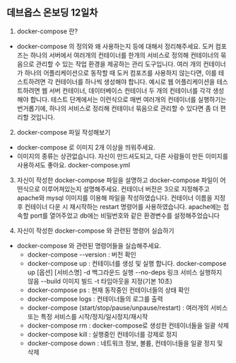 ## 데브옵스 온보딩 12일차


1. docker-compose 란?
- docker-compose 의 정의와 왜 사용하는지 등에 대해서 정리해주세요.
    도커 컴포즈는 하나의 서버에서 여러개의 컨테이너를 한개의 서비스로 정의해 컨테이너의 묶음으로 관리할 수 있는 작업 환경을 제공하는 관리 도구입니다. 여러 개의 컨테이너가 하나의 어플리케이션으로 동작할 때 도커 컴포즈를 사용하지 않는다면, 이를 테스트하려면 각 컨테이너를 하나씩 생성해야 합니다. 예시로 웹 어플리케이션을 테스트하려면 웹 서버 컨테이너, 데이터베이스 컨테이너 두 개의 컨테이너를 각각 생성해야 합니다. 테스트 단계에서는 이런식으로 매번 여러개의 컨테이너를 실행하기는 번거롭기에, 하나의 서비스로 정리해 컨테이너 묶음으로 관리할 수 있다면 좀 더 편리할 것입니다.

2. docker-compose 파일 작성해보기
- docker-compose 로 이미지 2개 이상을 띄워주세요.
- 이미지의 종류는 상관없습니다. 자신이 만드셔도되고, 다른 사람들이 만든 이미지를 사용하셔도 좋아요.
    docker-compose.yml

3. 자신이 작성한 docker-compose 파일을 설명하고 docker-compose 파일이 어떤식으로 이루어져있는지 설명해주세요.
    컨테이너 버전은 3으로 지정해주고 apache와 mysql 이미지를 이용해 파일을 작성하였습니다. 컨테이너 이름을 지정후 컨테이너 다운 시 재시작하는 restart 명령어를 사용하였습니다. apache에는 접속할 port를 열어주었고 db에는 비밀번호와 같은 환경변수를 설정해주었습니다

4. 자신이 작성한 docker-compose 와 관련된 명령어 실습하기
- docker-compose 와 관련된 명령어들을 실습해주세요.
    - docker-compose --version : 버전 확인
    - docker-compose up : 컨테이너를 생성 및 실행 합니다.
    docker-compose up [옵션] [서비스명]
    -d	백그라운드 실행
    --no-deps	링크 서비스 실행하지 않음
    --build	이미지 빌드
    -t	타임아웃을 지정(기본 10초)
    - docker-compose ps : 현재 동작중인 컨테이너들의 상태 확인
    - docker-compose logs : 컨테이너들의 로그를 출력
    - docker-compose (start/stop/pause/unpause/restart) : 여러개의 서비스 또는 특정 서비스를 시작/정지/일시정지/재시작
    - docker-compose rm : docker-compose로 생성한 컨테이너들을 일괄 삭제
    - docker-compose kill : 실행중인 컨테이너를 강제로 정지
    - docker-compose down : 네트워크 정보, 볼륨, 컨테이너들을 일괄 정지 및 삭제